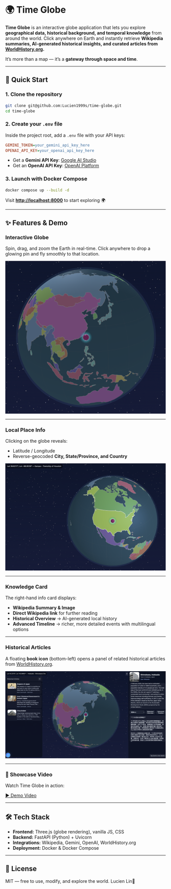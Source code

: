 # 🌍 Time Globe

**Time Globe** is an interactive globe application that lets you explore **geographical data, historical background, and temporal knowledge** from around the world.
Click anywhere on Earth and instantly retrieve **Wikipedia summaries, AI-generated historical insights, and curated articles from [WorldHistory.org](https://www.worldhistory.org/).**

It’s more than a map — it’s a **gateway through space and time**.

---

## 🚀 Quick Start

### 1. Clone the repository

```bash
git clone git@github.com:Lucien1999s/time-globe.git
cd time-globe
```

### 2. Create your `.env` file

Inside the project root, add a `.env` file with your API keys:

```ini
GEMINI_TOKEN=your_gemini_api_key_here
OPENAI_API_KEY=your_openai_api_key_here
```

* Get a **Gemini API Key**: [Google AI Studio](https://aistudio.google.com/app/apikey)
* Get an **OpenAI API Key**: [OpenAI Platform](https://platform.openai.com/api-keys)

### 3. Launch with Docker Compose

```bash
docker compose up --build -d
```

Visit **[http://localhost:8000](http://localhost:8000)** to start exploring 🌍

---

## ✨ Features & Demo

### Interactive Globe

Spin, drag, and zoom the Earth in real-time.
Click anywhere to drop a glowing pin and fly smoothly to that location.

![Demo1](frontend/assets/demo1.png)

---

### Local Place Info

Clicking on the globe reveals:

* Latitude / Longitude
* Reverse-geocoded **City, State/Province, and Country**

![Demo2](frontend/assets/demo2.png)

---

### Knowledge Card

The right-hand info card displays:

* **Wikipedia Summary & Image**
* **Direct Wikipedia link** for further reading
* **Historical Overview** → AI-generated local history
* **Advanced Timeline** → richer, more detailed events with multilingual options

---

### Historical Articles

A floating **book icon** (bottom-left) opens a panel of related historical articles from
[WorldHistory.org](https://www.worldhistory.org/).

![Demo3](frontend/assets/demo3.png)

---

### 🎥 Showcase Video

Watch Time Globe in action:

[▶️ Demo Video](frontend/assets/demo.mp4)

---

## 🛠️ Tech Stack

* **Frontend:** Three.js (globe rendering), vanilla JS, CSS
* **Backend:** FastAPI (Python) + Uvicorn
* **Integrations:** Wikipedia, Gemini, OpenAI, WorldHistory.org
* **Deployment:** Docker & Docker Compose

---

## 📜 License

MIT — free to use, modify, and explore the world. Lucien Lin🌌
